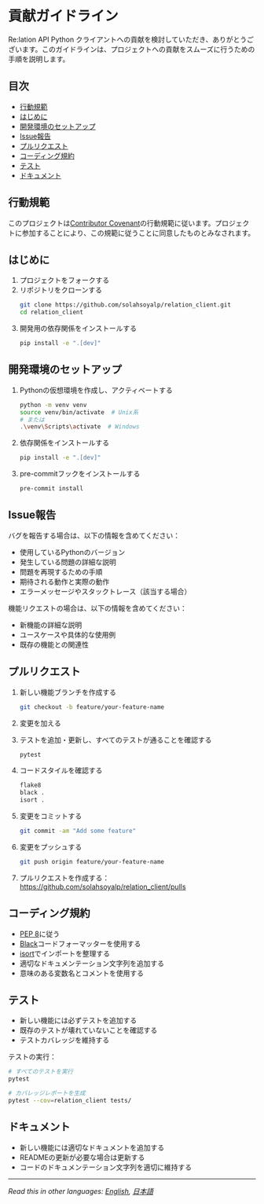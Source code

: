 # 貢献ガイドライン

Re:lation API Python クライアントへの貢献を検討していただき、ありがとうございます。このガイドラインは、プロジェクトへの貢献をスムーズに行うための手順を説明します。

## 目次

- [行動規範](#行動規範)
- [はじめに](#はじめに)
- [開発環境のセットアップ](#開発環境のセットアップ)
- [Issue報告](#issue報告)
- [プルリクエスト](#プルリクエスト)
- [コーディング規約](#コーディング規約)
- [テスト](#テスト)
- [ドキュメント](#ドキュメント)

## 行動規範

このプロジェクトは[Contributor Covenant](https://www.contributor-covenant.org/version/2/0/code_of_conduct/)の行動規範に従います。プロジェクトに参加することにより、この規範に従うことに同意したものとみなされます。

## はじめに

1. プロジェクトをフォークする
2. リポジトリをクローンする
   ```bash
   git clone https://github.com/solahsoyalp/relation_client.git
   cd relation_client
   ```
3. 開発用の依存関係をインストールする
   ```bash
   pip install -e ".[dev]"
   ```

## 開発環境のセットアップ

1. Pythonの仮想環境を作成し、アクティベートする
   ```bash
   python -m venv venv
   source venv/bin/activate  # Unix系
   # または
   .\venv\Scripts\activate  # Windows
   ```

2. 依存関係をインストールする
   ```bash
   pip install -e ".[dev]"
   ```

3. pre-commitフックをインストールする
   ```bash
   pre-commit install
   ```

## Issue報告

バグを報告する場合は、以下の情報を含めてください：

- 使用しているPythonのバージョン
- 発生している問題の詳細な説明
- 問題を再現するための手順
- 期待される動作と実際の動作
- エラーメッセージやスタックトレース（該当する場合）

機能リクエストの場合は、以下の情報を含めてください：

- 新機能の詳細な説明
- ユースケースや具体的な使用例
- 既存の機能との関連性

## プルリクエスト

1. 新しい機能ブランチを作成する
   ```bash
   git checkout -b feature/your-feature-name
   ```

2. 変更を加える

3. テストを追加・更新し、すべてのテストが通ることを確認する
   ```bash
   pytest
   ```

4. コードスタイルを確認する
   ```bash
   flake8
   black .
   isort .
   ```

5. 変更をコミットする
   ```bash
   git commit -am "Add some feature"
   ```

6. 変更をプッシュする
   ```bash
   git push origin feature/your-feature-name
   ```

7. プルリクエストを作成する：https://github.com/solahsoyalp/relation_client/pulls

## コーディング規約

- [PEP 8](https://www.python.org/dev/peps/pep-0008/)に従う
- [Black](https://black.readthedocs.io/)コードフォーマッターを使用する
- [isort](https://pycqa.github.io/isort/)でインポートを整理する
- 適切なドキュメンテーション文字列を追加する
- 意味のある変数名とコメントを使用する

## テスト

- 新しい機能には必ずテストを追加する
- 既存のテストが壊れていないことを確認する
- テストカバレッジを維持する

テストの実行：
```bash
# すべてのテストを実行
pytest

# カバレッジレポートを生成
pytest --cov=relation_client tests/
```

## ドキュメント

- 新しい機能には適切なドキュメントを追加する
- READMEの更新が必要な場合は更新する
- コードのドキュメンテーション文字列を適切に維持する

---

*Read this in other languages: [English](contributing_en.md), [日本語](contributing.md)* 